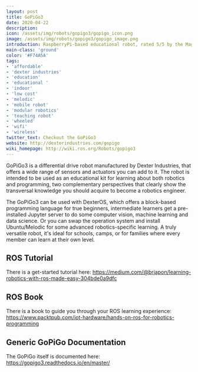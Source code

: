 ```yaml
---
layout: post
title: GoPiGo3
date: 2020-04-22
description:
icon: /assets/img/robots/gopigo3/gopigo_icon.png
image: /assets/img/robots/gopigo3/gopigo_image.png
introduction: RaspberryPi-based educational robot, rated 5/5 by the MagPi. The GoPiGo3 offers a full range to support every type of learners. It can be used by beginner coders using Bloxter, intermediate users have a pre-installed JupyterLab, and advanced users can now do ROS. 
main-class: 'ground'
color: '#F74A5A'
tags:
- 'affordable'
- 'dexter industries'
- 'education'
- 'educational '
- 'indoor'
- 'low cost'
- 'melodic'
- 'mobile robot'
- 'modular robotics'
- 'teaching robot'
- 'wheeled'
- 'wifi'
- 'wireless'
twitter_text: Checkout the GoPiGo3
website: http://dexterindustries.com/gopigo
wiki_homepage: http://wiki.ros.org/Robots/gopigo3
---
```


GoPiGo3 is a differential drive robot manufactured by Dexter Industries, that offers a wide range of sensors and actuators you can add to it. The robot is intended to be used as an educational kit for learning about both robotics and programming, two complementary perspectives that clearly show the transversal knowledge you should acquire to become a robotics engineer. 

The GoPiGo3 can be used with DexterOS, which offers a block-based programming language for true beginners, intermediate learners get a pre-installed Jupyter server to do some computer vision, machine learning and data science. Or you can swap the operation system and install Ubuntu/Melodic for some advanced robotics-specific learning. A truly versatile robot, it's ideal for schools, camps, or for families where every member can learn at their own level.

## ROS Tutorial
There is a get-started tutorial here: https://medium.com/@brjapon/learning-robotics-with-ros-made-easy-304bde0a9dfc

## ROS Book
There is a book to guide you through your ROS learning experience: https://www.packtpub.com/iot-hardware/hands-on-ros-for-robotics-programming

## Generic GoPiGo Documentation
The GoPiGo itself is documented here: https://gopigo3.readthedocs.io/en/master/





